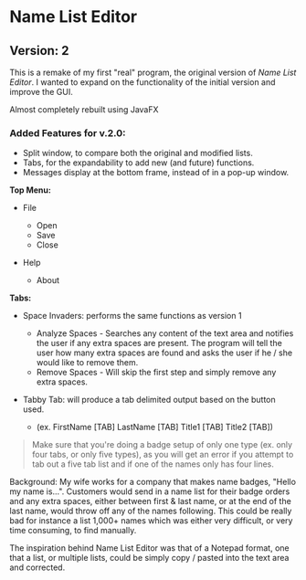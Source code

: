 # Name List Editor
## Version: 2
This is a remake of my first "real" program, the original version of *Name List Editor*. I wanted to expand on the functionality of the initial version and improve the GUI. 

Almost completely rebuilt using JavaFX

### Added Features for v.2.0:
- Split window, to compare both the original and modified lists.
- Tabs, for the expandability to add new (and future) functions.
- Messages display at the bottom frame, instead of in a pop-up window.

**Top Menu:**
- File
    - Open
    - Save
    - Close

- Help
    - About

**Tabs:**
- Space Invaders: performs the same functions as version 1
    - Analyze Spaces - Searches any content of the text area and notifies the user if any extra spaces are present. The program will tell the user how many extra spaces are found and asks the user if he / she would like to remove them. 
    - Remove Spaces - Will skip the first step and simply remove any extra spaces.

- Tabby Tab: will produce a tab delimited output based on the button used. 
    - (ex. FirstName [TAB] LastName [TAB] Title1 [TAB] Title2 [TAB])

> Make sure that you're doing a badge setup of only one type (ex. only four tabs, or only five types), as you will get an error if you attempt to tab out a five tab list and if one of the names only has four lines. 

Background: My wife works for a company that makes name badges, "Hello my name is...". Customers would send in a name list for their badge orders and any extra spaces, either between first & last name, or at the end of the last name, would throw off any of the names following. This could be really bad for instance a list 1,000+ names which was either very difficult, or very time consuming, to find manually. 

The inspiration behind Name List Editor was that of a Notepad format, one that a list, or multiple lists, could be simply copy / pasted into the text area and corrected. 
